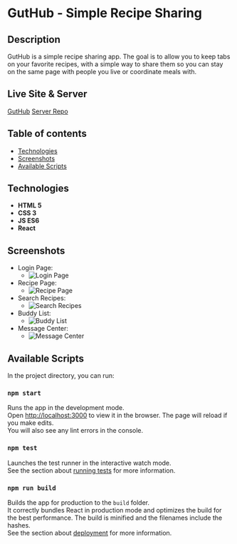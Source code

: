 # GutHub - Simple Recipe Sharing

## Description

GutHub is a simple recipe sharing app. The goal is to allow you to keep tabs on your favorite recipes, with a simple way to share them so you can stay on the same page with people you live or coordinate meals with.


## Live Site & Server
[GutHub](https://gut-hub.vercel.app/)
[Server Repo](https://github.com/manniecut/gut-hub-server)

## Table of contents

*  [Technologies](#technologies)
*  [Screenshots](#screenshots)
*  [Available Scripts](#available-scripts)

## Technologies
- **HTML 5**
- **CSS 3**
- **JS ES6** 
- **React**


## Screenshots
- Login Page:
  - ![Login Page](https://user-images.githubusercontent.com/68138888/102182450-50f38180-3e7a-11eb-9e74-03f1dd777f84.png)
- Recipe Page:
  - ![Recipe Page](https://user-images.githubusercontent.com/68138888/102182487-6072ca80-3e7a-11eb-88ea-7bc3a8168a8b.png)
- Search Recipes:
  - ![Search Recipes](https://user-images.githubusercontent.com/68138888/102182516-6d8fb980-3e7a-11eb-9335-c6e8e57f87c0.png)
- Buddy List:
  - ![Buddy List](https://user-images.githubusercontent.com/68138888/102182882-fe669500-3e7a-11eb-9499-727b4aa4da37.png)
- Message Center:
  - ![Message Center](https://user-images.githubusercontent.com/68138888/102182594-85ffd400-3e7a-11eb-99a9-f477a38d0af9.png)

## Available Scripts
In the project directory, you can run:
### `npm start`
Runs the app in the development mode.<br />
Open [http://localhost:3000](http://localhost:3000) to view it in the browser.
The page will reload if you make edits.<br />
You will also see any lint errors in the console.
### `npm test`
Launches the test runner in the interactive watch mode.<br />
See the section about [running tests](https://facebook.github.io/create-react-app/docs/running-tests) for more information.
### `npm run build`
Builds the app for production to the `build` folder.<br />
It correctly bundles React in production mode and optimizes the build for the best performance.
The build is minified and the filenames include the hashes.<br />
See the section about [deployment](https://facebook.github.io/create-react-app/docs/deployment) for more information.
